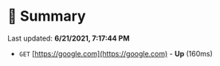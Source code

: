 # 📖 Summary
Last updated: **6/21/2021, 7:17:44 PM**

- `GET` [https://google.com](https://google.com) - **Up** (160ms)
